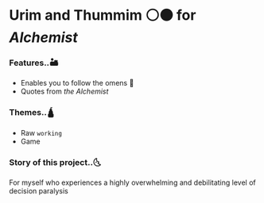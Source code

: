 # Urim and Thummim ⚪⚫ for _Alchemist_ 

### Features..🏜
- Enables you to follow the omens 🙏
- Quotes from _the Alchemist_

### Themes..🛕
- Raw `working`
- Game

### Story of this project..🌜
For myself who experiences a highly overwhelming and debilitating level of decision paralysis
